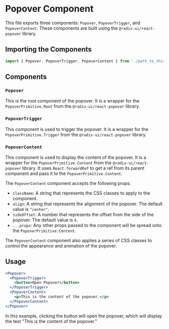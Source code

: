 # Popover Component

This file exports three components: `Popover`, `PopoverTrigger`, and `PopoverContent`. These components are built using the `@radix-ui/react-popover` library.

## Importing the Components

```jsx
import { Popover, PopoverTrigger, PopoverContent } from './path_to_this_file';
```

## Components

### `Popover`

This is the root component of the popover. It is a wrapper for the `PopoverPrimitive.Root` from the `@radix-ui/react-popover` library.

### `PopoverTrigger`

This component is used to trigger the popover. It is a wrapper for the `PopoverPrimitive.Trigger` from the `@radix-ui/react-popover` library.

### `PopoverContent`

This component is used to display the content of the popover. It is a wrapper for the `PopoverPrimitive.Content` from the `@radix-ui/react-popover` library. It uses `React.forwardRef` to get a ref from its parent component and pass it to the `PopoverPrimitive.Content`.

The `PopoverContent` component accepts the following props:

- `className`: A string that represents the CSS classes to apply to the component.
- `align`: A string that represents the alignment of the popover. The default value is `"center"`.
- `sideOffset`: A number that represents the offset from the side of the popover. The default value is `4`.
- `...props`: Any other props passed to the component will be spread onto the `PopoverPrimitive.Content`.

The `PopoverContent` component also applies a series of CSS classes to control the appearance and animation of the popover.

## Usage

```jsx
<Popover>
  <PopoverTrigger>
    <button>Open Popover</button>
  </PopoverTrigger>
  <PopoverContent>
    <p>This is the content of the popover.</p>
  </PopoverContent>
</Popover>
```

In this example, clicking the button will open the popover, which will display the text "This is the content of the popover."